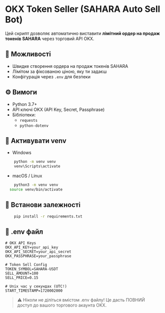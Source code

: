 # OKX Token Seller (SAHARA Auto Sell Bot)

Цей скрипт дозволяє автоматично виставити **лімітний ордер на продаж токенів SAHARA** через торговий API OKX.

## 🔧 Можливості

- Швидке створення ордера на продаж токенів SAHARA
- Лімітом за фіксованою ціною, яку ти задаєш
- Конфігурація через `.env` для безпеки

## ⚙️ Вимоги

- Python 3.7+
- API ключі OKX (API Key, Secret, Passphrase)
- Бібліотеки:
  - `requests`
  - `python-dotenv`

## 🔩 Активувати venv
- Windows
```bash
    python -m venv venv
    venv\Scripts\activate
```

- macOS / Linux
```bash
    python3 -m venv venv
  source venv/bin/activate
```

## 🔩️ Встанови залежності
```bash
    pip install -r requirements.txt
```


## 🔩 .env файл
```dotenv
# OKX API Keys
OKX_API_KEY=your_api_key
OKX_API_SECRET=your_api_secret
OKX_PASSPHRASE=your_passphrase

# Token Sell Config
TOKEN_SYMBOL=SAHARA-USDT
SELL_AMOUNT=100
SELL_PRICE=0.15

# Unix час у секундах (UTC!)
START_TIMESTAMP=1720002000
```
> ⚠️ Ніколи не діліться вмістом .env файлу! Це дасть ПОВНИЙ доступ до вашого торгового акаунта OKX.